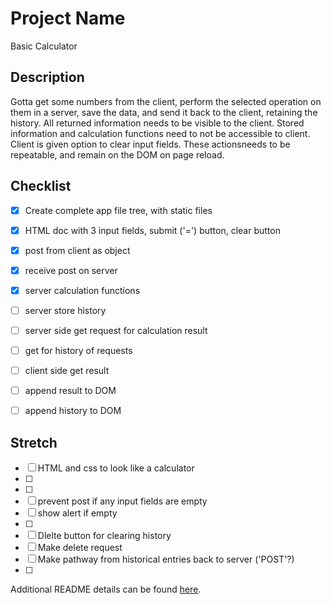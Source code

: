 # Project Name

Basic Calculator

## Description

Gotta get some numbers from the client, perform the selected operation on them in a server, save the data, and send it back to the client, retaining the history. All returned information needs to be visible to the client. Stored information and calculation functions need to not be accessible to client. Client is given option to clear input fields. These actionsneeds to be repeatable, and remain on the DOM on page reload. 

## Checklist

- [x] Create complete app file tree, with static files
- [x] HTML doc with 3 input fields, submit ('=') button, clear button
- [x] post from client as object
- [x] receive post on server 
- [x] server calculation functions
- [ ] server store history
- [ ] server side get request for calculation result
- [ ] get for history of requests
- [ ] client side get result
- [ ] append result to DOM
- [ ] append history to DOM


## Stretch

- [ ] HTML and css to look like a calculator
- [ ] 
- [ ]
- [ ] prevent post if any input fields are empty
- [ ] show alert if empty
- [ ]
- [ ] Dlelte button for clearing history
- [ ] Make delete request
- [ ] Make pathway from historical entries back to server ('POST'?)
- [ ]

Additional README details can be found [here](https://github.com/PrimeAcademy/readme-template/blob/master/README.md).
